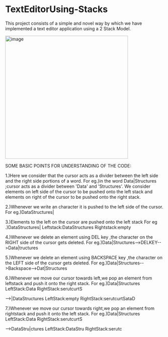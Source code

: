 # TextEditorUsing-Stacks
This project consists of a simple and novel way by which we have implemented a text editor application using a 2 Stack Model.


<img width="390" alt="image" src="https://user-images.githubusercontent.com/98683515/201733503-87a12bcd-c0a4-4464-87b7-36ae8ac9fdb0.png">


SOME BASIC POINTS FOR UNDERSTANDING OF THE CODE:

1.)Here we consider that the cursor acts as a divider between the left side and the right side portions of a word.
For eg.)in the word Data|Structures ;cursor acts as a divider between 'Data' and 'Structures'.
We consider elements on left side of the cursor to be pushed onto the left stack and elements on right of the cursor to be pushed onto the right    stack.
   
2.)Whenever we write an character it is pushed to the left side of the cursor.
For eg.)DataStructures|
   
3.)Elements to the left on the cursor are pushed onto the left stack 
For eg .)DataStructures|
Leftstack:DataStructures
Rightstack:empty
   
4.)Whenever we delete an element using DEL key ,the character on the RIGHT side of the cursor gets deleted.
For eg.)Data|Structures-->DELKEY-->Data|tructures
 
5.)Whenever we delete an element using BACKSPACE key ,the character on the LEFT side of the cursor gets deleted.
For eg.)Data|Structures-->Backspace-->Dat|Structures

6.)Whenever we move our cursor towards left,we pop an element from leftstack and push it onto the right stack.
For eg.)Data|Structures
LeftStack:Data
RightStack:serutcurtS

-->|DataStructures
LeftStack:empty
RightStack:serutcurtSataD
   
7.)Whenever we move our cursor towards right,we pop an element from rightstack and push it onto the left stack.
For eg.)Data|Structures
LeftStack:Data
RightStack:serutcurtS

-->DataStru|ctures
LeftStack:DataStru
RightStack:serutc

   
   
   
   


